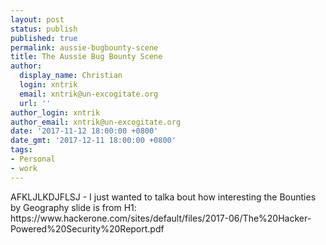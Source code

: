 ```yaml
---
layout: post
status: publish
published: true
permalink: aussie-bugbounty-scene
title: The Aussie Bug Bounty Scene
author:
  display_name: Christian
  login: xntrik
  email: xntrik@un-excogitate.org
  url: ''
author_login: xntrik
author_email: xntrik@un-excogitate.org
date: '2017-11-12 18:00:00 +0800'
date_gmt: '2017-12-11 18:00:00 +0800'
tags:
- Personal
- work
---
```

<p>AFKLJLKDJFLSJ - I just wanted to talka bout how interesting the Bounties by Geography slide is from H1: https://www.hackerone.com/sites/default/files/2017-06/The%20Hacker-Powered%20Security%20Report.pdf</p>
